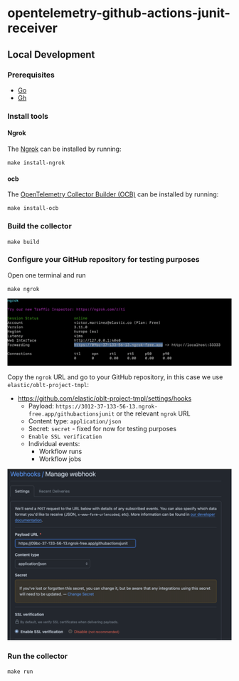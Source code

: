 # opentelemetry-github-actions-junit-receiver


## Local Development

### Prerequisites

- [Go](https://golang.org/dl/)
- [Gh](https://cli.github.com/)

### Install tools

#### Ngrok

The [Ngrok](https://ngrok.com/download/) can be installed by running:

```shell
make install-ngrok
```

#### ocb

The [OpenTelemetry Collector Builder (OCB)](https://opentelemetry.io/docs/collector/custom-collector/#step-1---install-the-builder) can be installed by running:

```shell
make install-ocb
```

### Build the collector

```shell
make build
```

### Configure your GitHub repository for testing purposes

Open one terminal and run

```shell
make ngrok
```

<img src="./docs/images/ngrok.png" width="512"/>

Copy the `ngrok` URL and go to your GitHub repository, in this case we use `elastic/oblt-project-tmpl`:

* https://github.com/elastic/oblt-project-tmpl/settings/hooks
  * Payload: `https://3012-37-133-56-13.ngrok-free.app/githubactionsjunit` or the relevant `ngrok` URL
  * Content type: `application/json`
  * Secret: `secret` - fixed for now for testing purposes
  * `Enable SSL verification`
  * Individual events:
    * Workflow runs
    * Workflow jobs

<img src="./docs/images/webhook.png" width="512"/>

### Run the collector

```shell
make run
```